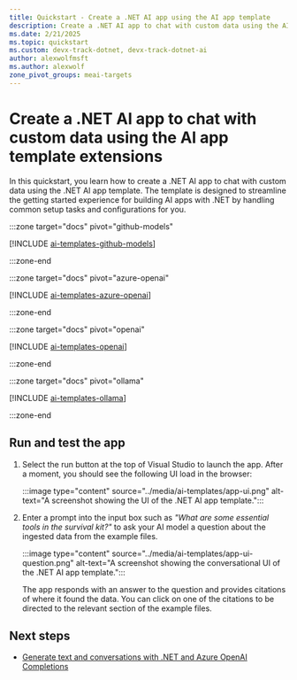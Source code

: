 ```yaml
---
title: Quickstart - Create a .NET AI app using the AI app template
description: Create a .NET AI app to chat with custom data using the AI app template extensions and the Microsoft.Extensions.AI libraries
ms.date: 2/21/2025
ms.topic: quickstart
ms.custom: devx-track-dotnet, devx-track-dotnet-ai
author: alexwolfmsft
ms.author: alexwolf
zone_pivot_groups: meai-targets
---
```


# Create a .NET AI app to chat with custom data using the AI app template extensions

In this quickstart, you learn how to create a .NET AI app to chat with custom data using the .NET AI app template. The template is designed to streamline the getting started experience for building AI apps with .NET by handling common setup tasks and configurations for you.

:::zone target="docs" pivot="github-models"

[!INCLUDE [ai-templates-github-models](includes/ai-templates-github-models.md)]

:::zone-end

:::zone target="docs" pivot="azure-openai"

[!INCLUDE [ai-templates-azure-openai](includes/ai-templates-azure-openai.md)]

:::zone-end

:::zone target="docs" pivot="openai"

[!INCLUDE [ai-templates-openai](includes/ai-templates-openai.md)]

:::zone-end

:::zone target="docs" pivot="ollama"

[!INCLUDE [ai-templates-ollama](includes/ai-templates-ollama.md)]

:::zone-end

## Run and test the app

1. Select the run button at the top of Visual Studio to launch the app. After a moment, you should see the following UI load in the browser:

    :::image type="content" source="../media/ai-templates/app-ui.png" alt-text="A screenshot showing the UI of the .NET AI app template.":::

1. Enter a prompt into the input box such as *"What are some essential tools in the survival kit?"* to ask your AI model a question about the ingested data from the example files.

    :::image type="content" source="../media/ai-templates/app-ui-question.png" alt-text="A screenshot showing the conversational UI of the .NET AI app template.":::

    The app responds with an answer to the question and provides citations of where it found the data. You can click on one of the citations to be directed to the relevant section of the example files.

## Next steps

- [Generate text and conversations with .NET and Azure OpenAI Completions](/training/modules/open-ai-dotnet-text-completions/)

